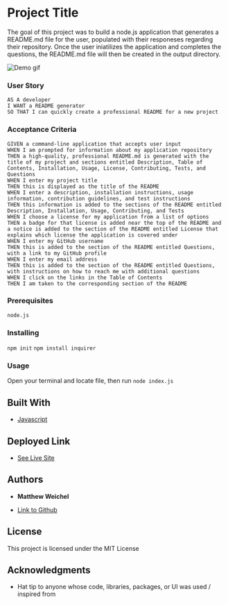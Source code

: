 # Project Title

The goal of this project was to build a node.js application that generates a README.md file for the user, populated with their responeses regarding their repository.  Once the user iniatilizes the application and completes the questions, the README.md file will then be created in the output directory.

![Demo gif](./assets/demo.gif)

### User Story
```
AS A developer
I WANT a README generator
SO THAT I can quickly create a professional README for a new project
```

### Acceptance Criteria
```
GIVEN a command-line application that accepts user input
WHEN I am prompted for information about my application repository
THEN a high-quality, professional README.md is generated with the title of my project and sections entitled Description, Table of Contents, Installation, Usage, License, Contributing, Tests, and Questions
WHEN I enter my project title
THEN this is displayed as the title of the README
WHEN I enter a description, installation instructions, usage information, contribution guidelines, and test instructions
THEN this information is added to the sections of the README entitled Description, Installation, Usage, Contributing, and Tests
WHEN I choose a license for my application from a list of options
THEN a badge for that license is added near the top of the README and a notice is added to the section of the README entitled License that explains which license the application is covered under
WHEN I enter my GitHub username
THEN this is added to the section of the README entitled Questions, with a link to my GitHub profile
WHEN I enter my email address
THEN this is added to the section of the README entitled Questions, with instructions on how to reach me with additional questions
WHEN I click on the links in the Table of Contents
THEN I am taken to the corresponding section of the README
```

### Prerequisites

`node.js`


### Installing

`npm init`
`npm install inquirer`

### Usage
Open your terminal and locate file, then run
`node index.js`



## Built With

* [Javascript](https://developer.mozilla.org/en-US/docs/Web/JavaScript)

## Deployed Link

* [See Live Site](https://maweiche.github.io/readmeGenerator/)


## Authors

* **Matthew Weichel** 
- [Link to Github](https://github.com/maweiche)



## License

This project is licensed under the MIT License 

## Acknowledgments

* Hat tip to anyone whose code, libraries, packages, or UI was used  / inspired from
